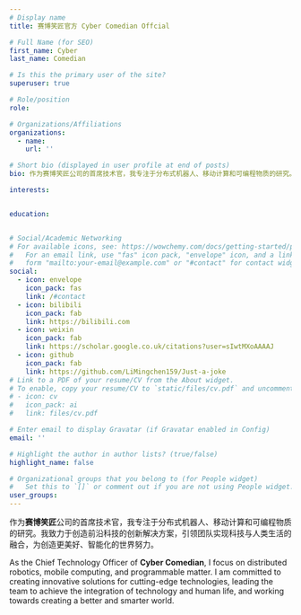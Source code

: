 ```yaml
---
# Display name
title: 赛博笑匠官方 Cyber Comedian Offcial

# Full Name (for SEO)
first_name: Cyber
last_name: Comedian

# Is this the primary user of the site?
superuser: true

# Role/position
role: 

# Organizations/Affiliations
organizations:
  - name: 
    url: ''

# Short bio (displayed in user profile at end of posts)
bio: 作为赛博笑匠公司的首席技术官，我专注于分布式机器人、移动计算和可编程物质的研究。我致力于创造前沿科技的创新解决方案，引领团队实现科技与人类生活的融合，为创造更美好、智能化的世界努力。

interests:


education:


# Social/Academic Networking
# For available icons, see: https://wowchemy.com/docs/getting-started/page-builder/#icons
#   For an email link, use "fas" icon pack, "envelope" icon, and a link in the
#   form "mailto:your-email@example.com" or "#contact" for contact widget.
social:
  - icon: envelope
    icon_pack: fas
    link: /#contact
  - icon: bilibili
    icon_pack: fab
    link: https://bilibili.com
  - icon: weixin
    icon_pack: fab
    link: https://scholar.google.co.uk/citations?user=sIwtMXoAAAAJ
  - icon: github
    icon_pack: fab
    link: https://github.com/LiMingchen159/Just-a-joke
# Link to a PDF of your resume/CV from the About widget.
# To enable, copy your resume/CV to `static/files/cv.pdf` and uncomment the lines below.
# - icon: cv
#   icon_pack: ai
#   link: files/cv.pdf

# Enter email to display Gravatar (if Gravatar enabled in Config)
email: ''

# Highlight the author in author lists? (true/false)
highlight_name: false

# Organizational groups that you belong to (for People widget)
#   Set this to `[]` or comment out if you are not using People widget.
user_groups:
---
```


作为**赛博笑匠**公司的首席技术官，我专注于分布式机器人、移动计算和可编程物质的研究。我致力于创造前沿科技的创新解决方案，引领团队实现科技与人类生活的融合，为创造更美好、智能化的世界努力。

As the Chief Technology Officer of **Cyber Comedian**, I focus on distributed robotics, mobile computing, and programmable matter. I am committed to creating innovative solutions for cutting-edge technologies, leading the team to achieve the integration of technology and human life, and working towards creating a better and smarter world.

